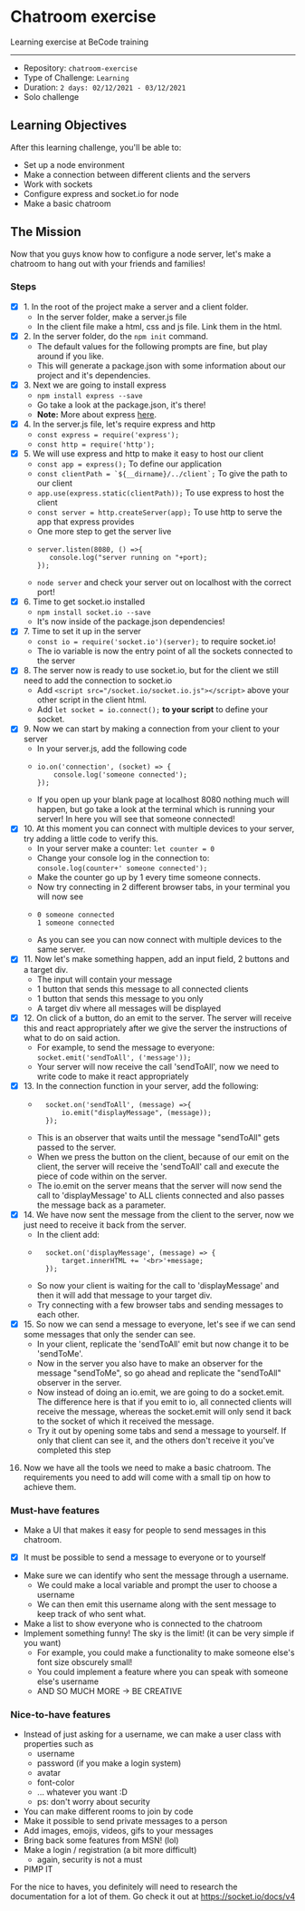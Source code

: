 # Chatroom exercise

Learning exercise at BeCode training

***

- Repository: `chatroom-exercise`
- Type of Challenge: `Learning`
- Duration: `2 days: 02/12/2021 - 03/12/2021`
- Solo challenge

## Learning Objectives
After this learning challenge, you'll be able to:
- Set up a node environment
- Make a connection between different clients and the servers
- Work with sockets
- Configure express and socket.io for node
- Make a basic chatroom

## The Mission
Now that you guys know how to configure a node server, let's make a chatroom to hang out with your friends and families!

### Steps

- [x] 1\. In the root of the project make a server and a client folder.
    - In the server folder, make a server.js file
    - In the client file make a html, css and js file. Link them in the html.
- [x] 2\. In the server folder, do the <code>npm init</code> command.
    - The default values for the following prompts are fine, but play around if you like.
    - This will generate a package.json with some information about our project and it's dependencies.
- [x] 3\. Next we are going to install express
    - <code>npm install express --save</code>
    - Go take a look at the package.json, it's there!
    - **Note:** More about express [here](https://www.npmjs.com/package/express).
- [x] 4\. In the server.js file, let's require express and http
    - <code>const express = require('express');</code>
    - <code>const http = require('http');</code>
- [x] 5\. We will use express and http to make it easy to host our client
    - <code>const app = express();</code> To define our application
    - <code>const clientPath = \`${__dirname}/../client\`;</code> To give the path to our client
    - <code>app.use(express.static(clientPath));</code> To use express to host the client
    - <code>const server = http.createServer(app);</code> To use http to serve the app that express provides
    - One more step to get the server live
    - ```
      server.listen(8080, () =>{
         console.log("server running on "+port);
      });
      ```
    - <code>node server</code> and check your server out on localhost with the correct port!
- [x] 6\. Time to get socket.io installed
    - <code>npm install socket.io --save</code>
    - It's now inside of the package.json dependencies!
- [x] 7\. Time to set it up in the server
    - <code>const io = require('socket.io')(server);</code> to require socket.io!
    - The io variable is now the entry point of all the sockets connected to the server
- [x] 8\. The server now is ready to use socket.io, but for the client we still need to add the connection to socket.io
    - Add ```<script src="/socket.io/socket.io.js"></script>``` above your other script in the client html.
    - Add <code>let socket = io.connect();</code> **to your script** to define your socket.
- [x] 9\. Now we can start by making a connection from your client to your server
    - In your server.js, add the following code
    - ```
      io.on('connection', (socket) => {
          console.log('someone connected');
      });
      ```
    - If you open up your blank page at localhost 8080 nothing much will happen, but go take a look at the terminal which is running your server! In here you will see that someone connected!
- [x] 10\. At this moment you can connect with multiple devices to your server, try adding a little code to verify this.
    - In your server make a counter: <code>let counter = 0</code>
    - Change your console log in the connection to: <code>console.log(counter+' someone connected');</code>
    - Make the counter go up by 1 every time someone connects.
    - Now try connecting in 2 different browser tabs, in your terminal you will now see
    - ```
      0 someone connected
      1 someone connected
      ```
    - As you can see you can now connect with multiple devices to the same server.
- [x] 11\. Now let's make something happen, add an input field, 2 buttons and a target div.
    - The input will contain your message
    - 1 button that sends this message to all connected clients
    - 1 button that sends this message to you only
    - A target div where all messages will be displayed
- [x] 12\. On click of a button, do an emit to the server. The server will receive this and react appropriately after we give the server the instructions of what to do on said action.
    - For example, to send the message to everyone: <code>socket.emit('sendToAll', ('message'));</code>
    - Your server will now receive the call 'sendToAll', now we need to write code to make it react appropriately
- [x] 13\. In the connection function in your server, add the following:
    - ```
        socket.on('sendToAll', (message) =>{
            io.emit("displayMessage", (message));
        });
      ```
    - This is an observer that waits until the message "sendToAll" gets passed to the server.
    - When we press the button on the client, because of our emit on the client, the server will receive the 'sendToAll' call and execute the piece of code within on the server.
    - The io.emit on the server means that the server will now send the call to 'displayMessage' to ALL clients connected and also passes the message back as a parameter.
- [x] 14\. We have now sent the message from the client to the server, now we just need to receive it back from the server.
    - In the client add:
    - ```
        socket.on('displayMessage', (message) => {
            target.innerHTML += '<br>'+message;
        });
      ```
    - So now your client is waiting for the call to 'displayMessage' and then it will add that message to your target div.
    - Try connecting with a few browser tabs and sending messages to each other.
- [x] 15\. So now we can send a message to everyone, let's see if we can send some messages that only the sender can see.
    - In your client, replicate the 'sendToAll' emit but now change it to be 'sendToMe'.
    - Now in the server you also have to make an observer for the message "sendToMe", so go ahead and replicate the "sendToAll" observer in the server.
    - Now instead of doing an io.emit, we are going to do a socket.emit. The difference here is that if you emit to io, all connected clients will receive the message, whereas the socket.emit will only send it back to the socket of which it received the message.
    - Try it out by opening some tabs and send a message to yourself. If only that client can see it, and the others don't receive it you've completed this step
16. Now we have all the tools we need to make a basic chatroom. The requirements you need to add will come with a small tip on how to achieve them.

### Must-have features

- Make a UI that makes it easy for people to send messages in this chatroom.
- [x] It must be possible to send a message to everyone or to yourself
- Make sure we can identify who sent the message through a username.
    - We could make a local variable and prompt the user to choose a username
    - We can then emit this username along with the sent message to keep track of who sent what.
- Make a list to show everyone who is connected to the chatroom
- Implement something funny! The sky is the limit! (it can be very simple if you want)
    - For example, you could make a functionality to make someone else's font size obscurely small!
    - You could implement a feature where you can speak with someone else's username
    - AND SO MUCH MORE -> BE CREATIVE

### Nice-to-have features

- Instead of just asking for a username, we can make a user class with properties such as
    - username
    - password (if you make a login system)
    - avatar
    - font-color
    - ... whatever you want :D
    - ps: don't worry about security
- You can make different rooms to join by code
- Make it possible to send private messages to a person
- Add images, emojis, videos, gifs to your messages
- Bring back some features from MSN! (lol)
- Make a login / registration (a bit more difficult)
    - again, security is not a must
- PIMP IT

For the nice to haves, you definitely will need to research the documentation for a lot of them.
Go check it out at https://socket.io/docs/v4

